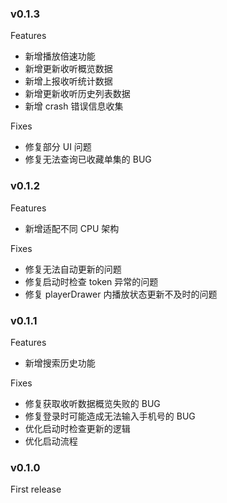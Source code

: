 ### v0.1.3

Features

- 新增播放倍速功能
- 新增更新收听概览数据
- 新增上报收听统计数据
- 新增更新收听历史列表数据
- 新增 crash 错误信息收集

Fixes

- 修复部分 UI 问题
- 修复无法查询已收藏单集的 BUG

### v0.1.2

Features

- 新增适配不同 CPU 架构

Fixes

- 修复无法自动更新的问题
- 修复启动时检查 token 异常的问题
- 修复 playerDrawer 内播放状态更新不及时的问题

### v0.1.1

Features

- 新增搜索历史功能

Fixes

- 修复获取收听数据概览失败的 BUG
- 修复登录时可能造成无法输入手机号的 BUG
- 优化启动时检查更新的逻辑
- 优化启动流程

### v0.1.0

First release
